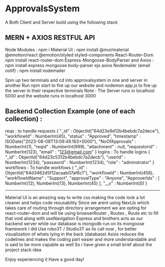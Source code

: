 # ApprovalsSystem 
A Both Client and Server build using the following stack

MERN + AXIOS RESTFUL API
------------------------
Node Modules : npm i
Material UI : npm install @mui/material @emotion/react @emotion/styled styled-components
React-Router-Dom npm install react-router-dom
Express-Mongoose-BodyParser and Axios : npm install express mongoose body-parser ejs axios
Nodemailer (email notif) : npm install nodemailer

Spin up two terminals and cd into approvalsystem in one and server in another
Run npm start to fire up our website and nodemon app.js to fire up the server in their respective terminals
Note : The Server runs in localhost 5000 and the website runs in localhost 3000

Backend Collection Example (one of each collection) : 
---------------------

reqs : to handle requests 
{
    "_id" : ObjectId("64d23e9d12b4bebdc7a2dece"),
    "workflowId" : NumberInt(45),
    "status" : "Approved",
    "timestamp" : ISODate("2023-08-08T13:09:49.163+0000"),
    "NoOfApprovals" : NumberInt(1),
    "reqid" : NumberInt(999),
    "attachment" : null,
    "requestorid" : NumberInt(123),
    "email" : "123@gmail.com"
}
logins : To handle logins
{
    "_id" : ObjectId("64d23c5312b4bebdc7a2decb"),
    "userId" : NumberInt(1234),
    "password" : NumberInt(1234),
    "role" : "adminstrator"
}
workflows : To handle workfows
{
    "_id" : ObjectId("64d3462d5f12acaab07af6c1"),
    "workflowId" : NumberInt(456),
    "workflowIdName" : "Support",
    "approvalType" : "Anyone",
    "ApproverIds" : [
        NumberInt(12),
        NumberInt(13),
        NumberInt(45)
    ],
    "__v" : NumberInt(0)
}

-----------------------

Material UI is an amazing way to write css making the code look a lot cleaner and helps code resusability 
Since we arent using NextJs which takes care of routing through directory arrangement we are opting for react-router-dom and will be using
browserRouter , Routes , Route etc to fill that void along with useNavigation 
Express and brothers acts as our backend server while our database is mongodb run on its mongoose framework
I did Use robo3T / Studio3T as its call now , for better visualization of whats lying in the back (database)
Axios reduces the codelines and makes the coding part easier and more understandable and is said to be more capable as well
So i have given a small brief about the project stack idea 

Enjoy experiencing it
Have a good day!
